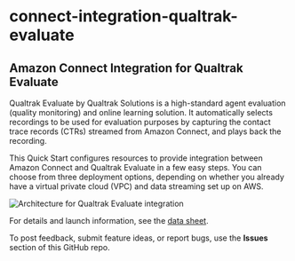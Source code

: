 # connect-integration-qualtrak-evaluate
## Amazon Connect Integration for Qualtrak Evaluate

Qualtrak Evaluate by Qualtrak Solutions is a high-standard agent evaluation (quality monitoring) and online learning solution. It automatically selects recordings to be used for evaluation purposes by capturing the contact trace records (CTRs) streamed from Amazon Connect, and plays back the recording. 

This Quick Start configures resources to provide integration between Amazon Connect and Qualtrak Evaluate in a few easy steps. You can choose from three deployment options, depending on whether you already have a virtual private cloud (VPC) and data streaming set up on AWS.

![Architecture for Qualtrak Evaluate integration](https://fwd.aws/PqE4G)

For details and launch information, see the [data sheet](https://aws.amazon.com/quickstart/connect/qualtrak-evaluate/).

To post feedback, submit feature ideas, or report bugs, use the **Issues** section of this GitHub repo.
